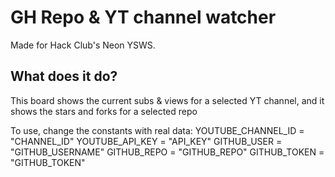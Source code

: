 # GH Repo & YT channel watcher

Made for Hack Club's Neon YSWS.  

## What does it do?

This board shows the current subs & views for a selected YT channel, and it shows the stars and forks for a selected repo

To use, change the constants with real data:
YOUTUBE_CHANNEL_ID = "CHANNEL_ID"
YOUTUBE_API_KEY = "API_KEY"
GITHUB_USER = "GITHUB_USERNAME"
GITHUB_REPO = "GITHUB_REPO"
GITHUB_TOKEN = "GITHUB_TOKEN"

